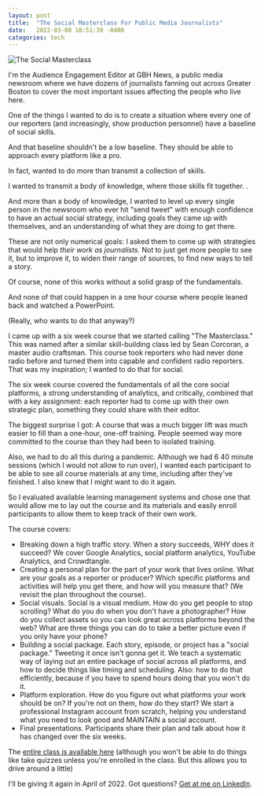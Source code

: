 ```yaml
---
layout: post
title:  "The Social Masterclass For Public Media Journalists"
date:   2022-03-08 10:51:39 -0400
categories: tech
---
```


![The Social Masterclass](https://i.ibb.co/ctZc2rw/social-media-g835003572-1280.jpg)

I'm the Audience Engagement Editor at GBH News, a public media newsroom where we have dozens of journalists fanning out across Greater Boston to cover the most important issues affecting the people who live here. 

One of the things I wanted to do is to create a situation where every one of our reporters (and increasingly, show production personnel) have a baseline of social skills.

And that baseline shouldn't be a low baseline. They should be able to approach every platform like a pro. 

In fact, wanted to do more than transmit a collection of skills. 

I wanted to transmit a body of knowledge, where those skills fit together. .

And more than a body of knowledge, I wanted to level up every single person in the newsroom who ever hit "send tweet" with enough confidence to have an actual social strategy, including goals they came up with themselves, and an understanding of what they are doing to get there. 

These are not only numerical goals: I asked them to come up with strategies that would help *their work as journalists.* Not to just get more people to see it, but to improve it, to widen their range of sources, to find new ways to tell a story. 

Of course, none of this works without a solid grasp of the fundamentals. 

And none of that could happen in a one hour course where people leaned back and watched a PowerPoint. 

(Really, who wants to do that anyway?)

I came up with a six week course that we started calling "The Masterclass." This was named after a similar skill-building class led by Sean Corcoran, a master audio craftsman. This course took reporters who had never done radio before and turned them into capable and confident radio reporters. That was my inspiration; I wanted to do that for social. 

The six week course covered the fundamentals of all the core social platforms, a strong understanding of analytics, and critically, combined that with a key assignment: each reporter had to come up with their own strategic plan, something they could share with their editor. 

The biggest surprise I got: A course that was a much bigger lift was much easier to fill than a one-hour, one-off training. People seemed way more committed to the course than they had been to isolated training. 

Also, we had to do all this during a pandemic. Although we had 6 40 minute sessions (which I would not allow to run over), I wanted each participant to be able to see all course materials at any time, including after they've finished. I also knew that I might want to do it again. 

So I evaluated available learning management systems and chose one that would allow me to lay out the course and its materials and easily enroll participants to allow them to keep track of their own work. 

The course covers: 

* Breaking down a high traffic story. When a story succeeds, WHY does it succeed? We cover Google Analytics, social platform analytics, YouTube Analytics, and Crowdtangle. 
* Creating a personal plan for the part of your work that lives online. What are your goals as a reporter or producer? Which specific platforms and activities will help you get there, and how will you measure that? (We revisit the plan throughout the course).
* Social visuals. Social is a visual medium. How do you get people to stop scrolling? What do you do when you don't have a photographer? How do you collect assets so you can look great across platforms beyond the web? What are three things you can do to take a better picture even if you only have your phone? 
* Building a social package. Each story, episode, or project has a "social package." Tweeting it once isn't gonna get it. We teach a systematic way of laying out an entire package of social across all platforms, and how to decide things like timing and scheduling. Also: how to do that efficiently, because if you have to spend hours doing that you won't do it. 
* Platform exploration. How do you figure out what platforms your work should be on? If you're not on them, how do they start? We start a professional Instagram account from scratch, helping you understand what you need to look good and MAINTAIN a social account. 
* Final presentations. Participants share their plan and talk about how it has changed over the six weeks. 

The [entire class is available here](http://shiftcourse.us/courses/social-digital-masterclass/) (although you won't be able to do things like take quizzes unless you're enrolled in the class. But this allows you to drive around a little)

I'll be giving it again in April of 2022. Got questions? [Get at me on LinkedIn](https://www.linkedin.com/in/lisawilliams/). 
